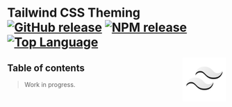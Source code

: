 # Tailwind CSS Theming [![GitHub release](https://img.shields.io/github/v/release/hawezo/tailwindcss-theming?include_prereleases&style=flat-square)](https://github.com/hawezo/tailwindcss-theming/releases) [![NPM release](https://img.shields.io/npm/v/tailwindcss-theming?style=flat-square)](https://npmjs.com/package/tailwindcss-theming) [![Top Language](https://img.shields.io/github/languages/top/hawezo/tailwindcss-theming?style=flat-square)]() 

[<img src="logo.svg" align="right" width="100">]()

## Table of contents

> Work in progress.
